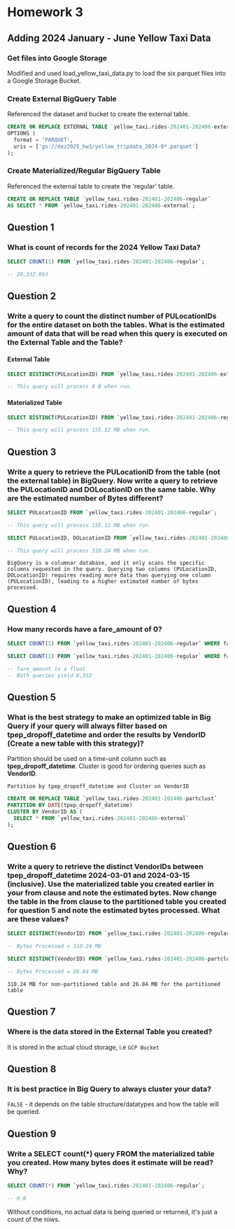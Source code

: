 # Homework 3
## Adding 2024 January - June Yellow Taxi Data
### Get files into Google Storage
Modified and used load_yellow_taxi_data.py to load the six parquet files into a Google Storage Bucket.
### Create External BigQuery Table
Referenced the dataset and bucket to create the external table.
```sql
CREATE OR REPLACE EXTERNAL TABLE `yellow_taxi.rides-202401-202406-external`
OPTIONS (
  format = 'PARQUET',
  uris = ['gs://dez2025_hw3/yellow_tripdata_2024-0*.parquet']
);
```
### Create Materialized/Regular BigQuery Table
Referenced the external table to create the 'regular' table.
```sql
CREATE OR REPLACE TABLE `yellow_taxi.rides-202401-202406-regular`
AS SELECT * FROM `yellow_taxi.rides-202401-202406-external`;
```
## Question 1
### What is count of records for the 2024 Yellow Taxi Data?
```sql
SELECT COUNT(1) FROM `yellow_taxi.rides-202401-202406-regular`;

-- 20,332,093
```

## Question 2
### Write a query to count the distinct number of PULocationIDs for the entire dataset on both the tables. What is the estimated amount of data that will be read when this query is executed on the External Table and the Table?
#### External Table
```SQL
SELECT DISTINCT(PULocationID) FROM `yellow_taxi.rides-202401-202406-external`;

-- This query will process 0 B when run.
```
#### Materialized Table
```sql
SELECT DISTINCT(PULocationID) FROM `yellow_taxi.rides-202401-202406-regular`;

-- This query will process 155.12 MB when run.
```

## Question 3
### Write a query to retrieve the PULocationID from the table (not the external table) in BigQuery. Now write a query to retrieve the PULocationID and DOLocationID on the same table. Why are the estimated number of Bytes different?
```sql
SELECT PULocationID FROM `yellow_taxi.rides-202401-202406-regular`;

-- This query will process 155.12 MB when run.

SELECT PULocationID, DOLocationID FROM `yellow_taxi.rides-202401-202406-regular`;

-- This query will process 310.24 MB when run.
```
```
BigQuery is a columnar database, and it only scans the specific columns requested in the query. Querying two columns (PULocationID, DOLocationID) requires reading more data than querying one column (PULocationID), leading to a higher estimated number of bytes processed.
```
## Question 4
### How many records have a fare_amount of 0?
```sql
SELECT COUNT(1) FROM `yellow_taxi.rides-202401-202406-regular` WHERE fare_amount < 0.01 AND fare_amount > -0.01;

SELECT COUNT(1) FROM `yellow_taxi.rides-202401-202406-regular` WHERE fare_amount = 0.00;

-- fare_amount is a float
-- Both queries yield 8,333
```
## Question 5
### What is the best strategy to make an optimized table in Big Query if your query will always filter based on tpep_dropoff_datetime and order the results by VendorID (Create a new table with this strategy)?
Partition should be used on a time-unit column such as **tpep_dropoff_datetime**. Cluster is good for ordering queries such as **VendorID**.

`Partition by tpep_dropoff_datetime and Cluster on VendorID`
```sql
CREATE OR REPLACE TABLE `yellow_taxi.rides-202401-202406-partclust`
PARTITION BY DATE(tpep_dropoff_datetime)
CLUSTER BY VendorID AS (
  SELECT * FROM `yellow_taxi.rides-202401-202406-external`
);
```
## Question 6
### Write a query to retrieve the distinct VendorIDs between tpep_dropoff_datetime 2024-03-01 and 2024-03-15 (inclusive). Use the materialized table you created earlier in your from clause and note the estimated bytes. Now change the table in the from clause to the partitioned table you created for question 5 and note the estimated bytes processed. What are these values? 
```sql
SELECT DISTINCT(VendorID) FROM `yellow_taxi.rides-202401-202406-regular` WHERE tpep_dropoff_datetime >= TIMESTAMP('2024-03-01') AND tpep_dropoff_datetime <= TIMESTAMP('2024-03-15');

-- Bytes Processed = 310.24 MB

SELECT DISTINCT(VendorID) FROM `yellow_taxi.rides-202401-202406-partclust` WHERE tpep_dropoff_datetime >= TIMESTAMP('2024-03-01') AND tpep_dropoff_datetime <= TIMESTAMP('2024-03-15');

-- Bytes Processed = 26.84 MB
```
`310.24 MB for non-partitioned table and 26.84 MB for the partitioned table`
## Question 7
### Where is the data stored in the External Table you created?
It is stored in the actual cloud storage, i.e `GCP Bucket`

## Question 8
### It is best practice in Big Query to always cluster your data?
`FALSE` - it depends on the table structure/datatypes and how the table will be queried.

## Question 9
### Write a SELECT count(*) query FROM the materialized table you created. How many bytes does it estimate will be read? Why?
```sql
SELECT COUNT(*) FROM `yellow_taxi.rides-202401-202406-regular`;

-- 0 B
```
Without conditions, no actual data is being queried or returned, it's just a count of the rows.